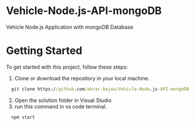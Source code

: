 # Vehicle-Node.js-API-mongoDB
Vehicle Node.js Application with mongoDB Database

# Getting Started
To get started with this project, follow these steps:

1) Clone or download the repository in your local machine.<br>
```cmd
  git clone https://github.com/abrar-bajwa/Vehicle-Node.js-API-mongoDB
```
2) Open the solution folder in Visual Studio
3) run this command in vs code terminal.<br>
```cmd
  npm start
```
